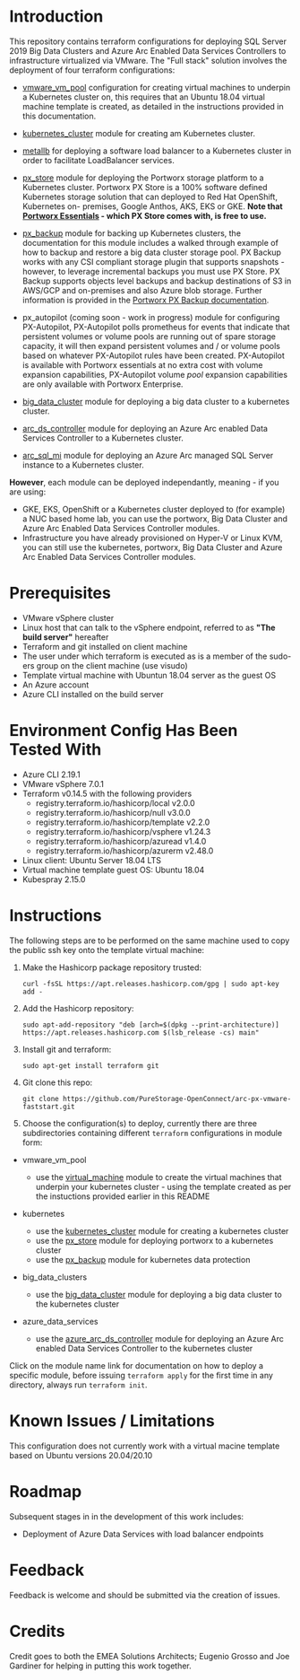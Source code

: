 # Introduction

This repository contains terraform configurations for deploying SQL Server 2019 Big Data Clusters and Azure Arc Enabled Data Services Controllers to infrastructure 
virtualized via VMware. The "Full stack" solution involves the deployment of four terraform configurations:

- [vmware_vm_pool](https://github.com/chrisadkin/Arc-PX-VMware-Faststart/blob/main/vmware_vm_pool/README.md) configuration for creating 
  virtual machines to underpin a Kubernetes cluster on, this requires that an Ubuntu 18.04 virtual machine template is created, as detailed in the instructions provided
  in this documentation. 

- [kubernetes_cluster](https://github.com/chrisadkin/Arc-PX-VMware-Faststart/blob/main/kubernetes/modules/kubernetes_cluster/README.md) module for creating am 
  Kubernetes cluster.
  
- [metallb](https://github.com/chrisadkin/Arc-PX-VMware-Faststart/blob/main/kubernetes/modules/metallb/README.md) for deploying a software load balancer to a
  Kubernetes cluster in order to facilitate LoadBalancer services.

- [px_store](https://github.com/chrisadkin/Arc-PX-VMware-Faststart/blob/main/kubernetes/modules/px_store/README.md) module for deploying the Portworx 
  storage platform to a Kubernetes cluster. Portworx PX Store is a 100% software defined Kubernetes storage solution that can deployed to Red Hat OpenShift, Kubernetes on-
  premises, Google Anthos, AKS, EKS or GKE. 
  **Note that [Portworx Essentials](https://docs.portworx.com/concepts/portworx-essentials/) - which PX Store comes with, is free to use.**
  
- [px_backup](https://github.com/chrisadkin/Arc-PX-VMware-Faststart/blob/main/kubernetes_addons/modules/px_backup/README.md) module for backing up Kubernetes clusters,
  the documentation for this module includes a walked through example of how to backup and restore a big data cluster storage pool. PX Backup works with any CSI compliant
  storage plugin that supports snapshots - however, to leverage incremental backups you must use PX Store. PX Backup supports objects level backups and backup destinations of S3 
  in AWS/GCP and on-premises and also Azure blob storage. Further information is provided in the [Portworx PX Backup documentation](https://portworx.com/products/px-backup/).
  
- px_autopilot (coming soon - work in progress) module for configuring PX-Autopilot, PX-Autopilot polls prometheus for events that indicate that persistent volumes or volume
  pools are running out of spare storage capacity, it will then expand persistent volumes and / or volume pools based on whatever PX-Autopilot rules  have been created.
  PX-Autopilot is available with Portworx essentials at no extra cost with volume expansion capabilities, PX-Autopilot volume *pool* expansion capabilities are only available
  with Portworx Enterprise.
  
- [big_data_cluster](https://github.com/chrisadkin/Arc-PX-VMware-Faststart/blob/main/big_data_clusters/modules/big_data_cluster/README.md) module for deploying
  a big data cluster to a kubernetes cluster.
  
- [arc_ds_controller](https://github.com/chrisadkin/Arc-PX-VMware-Faststart/blob/main/azure_data_services/modules/arc_ds_controller/README.md) module
  for deploying an Azure Arc enabled Data Services Controller to a Kubernetes cluster.

- [arc_sql_mi](https://github.com/chrisadkin/Arc-PX-VMware-Faststart/blob/main/azure_arc_data_services/modules/arc_sql_mi/README.md) module
  for deploying an Azure Arc managed SQL Server instance to a Kubernetes cluster.

**However**, each module can be deployed independantly, meaning - if you are using:

- GKE, EKS, OpenShift or a Kubernetes cluster deployed to (for example) a NUC based home lab, you can use the portworx, Big Data Cluster and Azure Arc Enabled Data
  Services Controller modules.
- Infrastructure you have already provisioned on Hyper-V or Linux KVM, you can still use the kubernetes, portworx, Big Data Cluster and Azure Arc Enabled Data Services
  Controller modules.  

# Prerequisites

- VMware vSphere cluster
- Linux host that can talk to the vSphere endpoint, referred to as **"The build server"** hereafter 
- Terraform and git installed on client machine
- The user under which terraform is executed as is a member of the sudo-ers group on the client machine (use visudo)
- Template virtual machine with Ubuntun 18.04 server as the guest OS
- An Azure account
- Azure CLI installed on the build server
  
# Environment Config Has Been Tested With

- Azure CLI 2.19.1 
- VMware vSphere 7.0.1
- Terraform v0.14.5 with the following providers
  - registry.terraform.io/hashicorp/local v2.0.0
  - registry.terraform.io/hashicorp/null v3.0.0
  - registry.terraform.io/hashicorp/template v2.2.0
  - registry.terraform.io/hashicorp/vsphere v1.24.3
  - registry.terraform.io/hashicorp/azuread v1.4.0
  - registry.terraform.io/hashicorp/azurerm v2.48.0
- Linux client: Ubuntu Server 18.04 LTS
- Virtual machine template guest OS: Ubuntu 18.04
- Kubespray 2.15.0

# Instructions

The following steps are to be performed on the same machine used to copy the public ssh key onto the template virtual machine:

1. Make the Hashicorp package repository trusted:

   `curl -fsSL https://apt.releases.hashicorp.com/gpg | sudo apt-key add -`

2. Add the Hashicorp repository:

   `sudo apt-add-repository "deb [arch=$(dpkg --print-architecture)] https://apt.releases.hashicorp.com $(lsb_release -cs) main"`

3. Install git and terraform:

   `sudo apt-get install terraform git`

4. Git clone this repo:

   `git clone https://github.com/PureStorage-OpenConnect/arc-px-vmware-faststart.git`

5. Choose the configuration(s) to deploy, currently there are three subdirectories containing different `terraform` configurations in module form:

- vmware_vm_pool
  - use the [virtual_machine](https://github.com/chrisadkin/Arc-PX-VMware-Faststart/blob/main/vmware_vm_pool/README.md) module to create the virtual machines that underpin your kubernetes cluster - using the template created as per the instuctions provided earlier
    in this README 
  
- kubernetes
  - use the [kubernetes_cluster](https://github.com/chrisadkin/Arc-PX-VMware-Faststart/blob/main/kubernetes_cluster/README.md) module for creating a kubernetes cluster
  - use the [px_store](https://github.com/chrisadkin/Arc-PX-VMware-Faststart/blob/main/kubernetes_addons/modules/px_store/README.md) module for deploying portworx to a kubernetes cluster
  - use the [px_backup](https://github.com/chrisadkin/Arc-PX-VMware-Faststart/blob/main/kubernetes_addons/modules/px_backup/README.md) module for kubernetes data protection
  
- big_data_clusters
  - use the [big_data_cluster](https://github.com/chrisadkin/Arc-PX-VMware-Faststart/blob/main/azure_data_services/modules/big_data_cluster/README.md) module for deploying a big data cluster to the kubernetes cluster

- azure_data_services
  - use the [azure_arc_ds_controller](https://github.com/chrisadkin/Arc-PX-VMware-Faststart/blob/main/azure_data_services/modules/azure_arc_ds_controller/README.md) module for deploying an Azure Arc enabled Data Services Controller to the kubernetes cluster

Click on the module name link for documentation on how to deploy a specific module, before issuing `terraform apply` for the first time in any directory, always run `terraform init`. 

# Known Issues / Limitations

This configuration does not currently work with a virtual macine template based on Ubuntu versions 20.04/20.10

# Roadmap

Subsequent stages in in the development of this work includes:

- Deployment of Azure Data Services with load balancer endpoints

# Feedback
 
Feedback is welcome and should be submitted via the creation of issues.
 
# Credits 
Credit goes to both the EMEA Solutions Architects; Eugenio Grosso and Joe Gardiner for helping in putting this work together.
